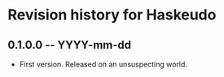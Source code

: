 # Revision history for Haskeudo

## 0.1.0.0 -- YYYY-mm-dd

* First version. Released on an unsuspecting world.
